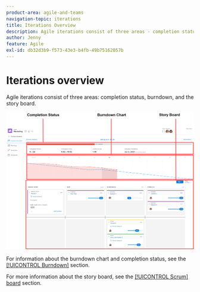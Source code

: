 ```yaml
---
product-area: agile-and-teams
navigation-topic: iterations
title: Iterations Overview
description: Agile iterations consist of three areas - completion status, burndown, and the story board.
author: Jenny
feature: Agile
exl-id: db32d3b9-f573-43e3-b4fb-49b75162057b
---
```

# Iterations overview

Agile iterations consist of three areas: completion status, burndown, and the story board.

![Iteration view](assets/agile-iteration-with-callouts.png)

For information about the burndown chart and completion status, see the [[!UICONTROL Burndown]](../../../agile/use-scrum-in-an-agile-team/burndown/burndown.md) section.

For more information about the story board, see the [[!UICONTROL Scrum] board](../../../agile/use-scrum-in-an-agile-team/scrum-board/scrum-board.md) section.
